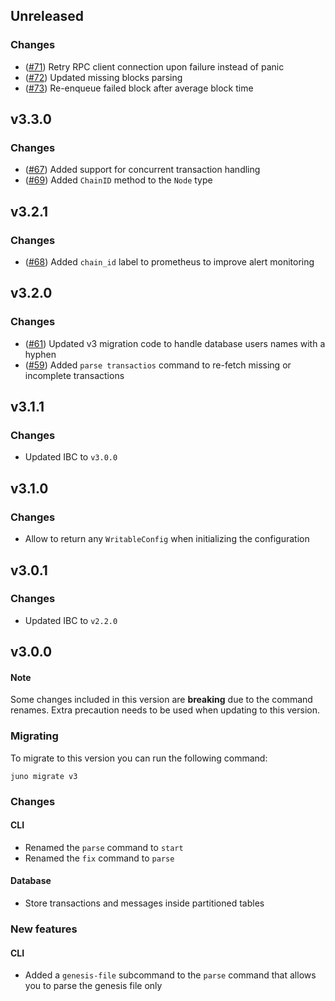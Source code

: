 ## Unreleased
### Changes
- ([\#71](https://github.com/forbole/juno/pull/71)) Retry RPC client connection upon failure instead of panic
- ([\#72](https://github.com/forbole/juno/pull/72)) Updated missing blocks parsing 
- ([\#73](https://github.com/forbole/juno/pull/73)) Re-enqueue failed block after average block time

## v3.3.0
### Changes
- ([\#67](https://github.com/forbole/juno/pull/67)) Added support for concurrent transaction handling
- ([\#69](https://github.com/forbole/juno/pull/69)) Added `ChainID` method to the `Node` type

## v3.2.1
### Changes
- ([\#68](https://github.com/forbole/juno/pull/68)) Added `chain_id` label to prometheus to improve alert monitoring 

## v3.2.0
### Changes
- ([\#61](https://github.com/forbole/juno/pull/61)) Updated v3 migration code to handle database users names with a hyphen 
- ([\#59](https://github.com/forbole/juno/pull/59)) Added `parse transactios` command to re-fetch missing or incomplete transactions

## v3.1.1
### Changes
- Updated IBC to `v3.0.0`

## v3.1.0
### Changes
- Allow to return any `WritableConfig` when initializing the configuration

## v3.0.1
### Changes
- Updated IBC to `v2.2.0`

## v3.0.0
#### Note
Some changes included in this version are **breaking** due to the command renames. Extra precaution needs to be used when updating to this version.

### Migrating
To migrate to this version you can run the following command: 
```
juno migrate v3
```

### Changes 
#### CLI
- Renamed the `parse` command to `start`
- Renamed the `fix` command to `parse`

#### Database
- Store transactions and messages inside partitioned tables

### New features
#### CLI
- Added a `genesis-file` subcommand to the `parse` command that allows you to parse the genesis file only
